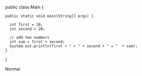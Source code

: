 public class Main {

    public static void main(String[] args) {
      
      int first = 10;
      int second = 20;
  
      // add two numbers
      int sum = first + second;
      System.out.println(first + " + " + second + " = "  + sum);
    }
}

Normal
